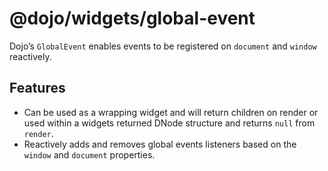 # <span class="citation" data-cites="dojo/widgets/global-event"><span class="citation" data-cites="dojo/widgets/global-event"><span class="citation" data-cites="dojo/widgets/global-event"><span class="citation" data-cites="dojo/widgets/global-event">@dojo/widgets/global-event</span></span></span></span>

Dojo’s `GlobalEvent` enables events to be registered on `document` and `window` reactively.

## Features

-   Can be used as a wrapping widget and will return children on render or used within a widgets returned DNode structure and returns `null` from `render`.
-   Reactively adds and removes global events listeners based on the `window` and `document` properties.
